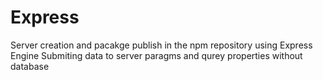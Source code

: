 # Express
Server creation and pacakge publish in the npm repository using Express Engine
Submiting data to server paragms and qurey properties without database
